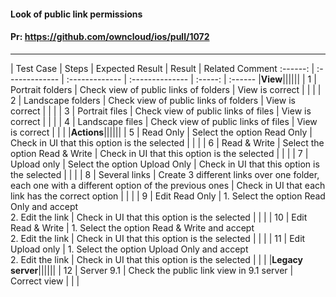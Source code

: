 #### Look of public link permissions

#### Pr: https://github.com/owncloud/ios/pull/1072


---

 
| Test Case | Steps | Expected Result | Result | Related Comment
:------: | :------------- | :------------- | :-------------- | :-----: | :------
|**View**||||||
| 1 | Portrait folders | Check view of public links of folders | View is correct |  |  |
| 2 | Landscape folders | Check view of public links of folders | View is correct |  |  |
| 3 | Portrait files | Check view of public links of files | View is correct |  |  |
| 4 | Landscape files | Check view of public links of files | View is correct |  |  |
|**Actions**||||||
| 5 | Read Only | Select the option Read Only | Check in UI that this option is the selected  |  |  |
| 6 | Read & Write | Select the option Read & Write | Check in UI that this option is the selected  |  |  |
| 7 | Upload only | Select the option Upload Only | Check in UI that this option is the selected  |  |  |
| 8 | Several links | Create 3 different links over one folder, each one with a different option of the previous ones | Check in UI that each link has the correct option  |  |  |
| 9 | Edit Read Only | 1. Select the option Read Only and accept<br>2. Edit the link | Check in UI that this option is the selected  |  |  |
| 10 | Edit Read & Write | 1. Select the option Read & Write and accept<br>2. Edit the link | Check in UI that this option is the selected  |  |  |
| 11 | Edit Upload only | 1. Select the option Upload Only and accept<br>2. Edit the link | Check in UI that this option is the selected  |  |  |
|**Legacy server**||||||
| 12 | Server 9.1 | Check the public link view in 9.1 server | Correct view |  |  |
